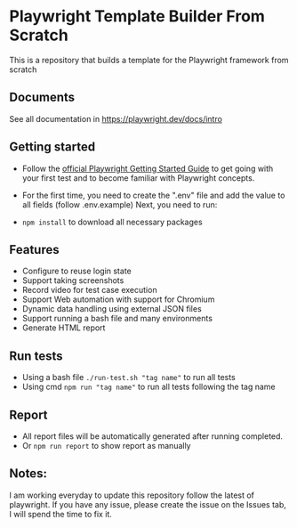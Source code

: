 # Playwright Template Builder From Scratch

This is a repository that builds a template for the Playwright framework from scratch

## Documents

See all documentation in https://playwright.dev/docs/intro

## Getting started

- Follow the [official Playwright Getting Started Guide](https://playwright.dev/docs/intro) to get going with your first test and to become familiar with Playwright concepts.
- For the first time, you need to create the ".env" file and add the value to all fields (follow .env.example) Next, you need to run:

- `npm install` to download all necessary packages

## Features

- Configure to reuse login state
- Support taking screenshots
- Record video for test case execution
- Support Web automation with support for Chromium
- Dynamic data handling using external JSON files
- Support running a bash file and many environments
- Generate HTML report

## Run tests

- Using a bash file `./run-test.sh "tag name"` to run all tests
- Using cmd `npm run "tag name"` to run all tests following the tag name

## Report

- All report files will be automatically generated after running completed.
- Or `npm run report` to show report as manually

## Notes:

I am working everyday to update this repository follow the latest of playwright. If you have any issue, please create the issue on the Issues tab, I will spend the time to fix it.
